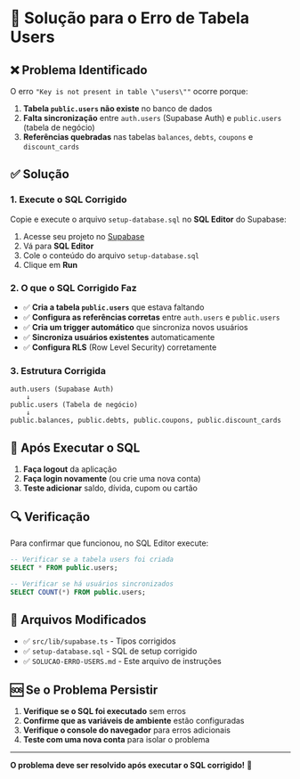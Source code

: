 # 🔧 Solução para o Erro de Tabela Users

## ❌ Problema Identificado

O erro `"Key is not present in table \"users\""` ocorre porque:

1. **Tabela `public.users` não existe** no banco de dados
2. **Falta sincronização** entre `auth.users` (Supabase Auth) e `public.users` (tabela de negócio)
3. **Referências quebradas** nas tabelas `balances`, `debts`, `coupons` e `discount_cards`

## ✅ Solução

### 1. Execute o SQL Corrigido

Copie e execute o arquivo `setup-database.sql` no **SQL Editor** do Supabase:

1. Acesse seu projeto no [Supabase](https://supabase.com)
2. Vá para **SQL Editor**
3. Cole o conteúdo do arquivo `setup-database.sql`
4. Clique em **Run**

### 2. O que o SQL Corrigido Faz

- ✅ **Cria a tabela `public.users`** que estava faltando
- ✅ **Configura as referências corretas** entre `auth.users` e `public.users`
- ✅ **Cria um trigger automático** que sincroniza novos usuários
- ✅ **Sincroniza usuários existentes** automaticamente
- ✅ **Configura RLS** (Row Level Security) corretamente

### 3. Estrutura Corrigida

```
auth.users (Supabase Auth)
    ↓
public.users (Tabela de negócio)
    ↓
public.balances, public.debts, public.coupons, public.discount_cards
```

## 🚀 Após Executar o SQL

1. **Faça logout** da aplicação
2. **Faça login novamente** (ou crie uma nova conta)
3. **Teste adicionar** saldo, dívida, cupom ou cartão

## 🔍 Verificação

Para confirmar que funcionou, no SQL Editor execute:

```sql
-- Verificar se a tabela users foi criada
SELECT * FROM public.users;

-- Verificar se há usuários sincronizados
SELECT COUNT(*) FROM public.users;
```

## 📝 Arquivos Modificados

- ✅ `src/lib/supabase.ts` - Tipos corrigidos
- ✅ `setup-database.sql` - SQL de setup corrigido
- ✅ `SOLUCAO-ERRO-USERS.md` - Este arquivo de instruções

## 🆘 Se o Problema Persistir

1. **Verifique se o SQL foi executado** sem erros
2. **Confirme que as variáveis de ambiente** estão configuradas
3. **Verifique o console do navegador** para erros adicionais
4. **Teste com uma nova conta** para isolar o problema

---

**O problema deve ser resolvido após executar o SQL corrigido!** 🎉
